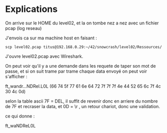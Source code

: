 # Explications

On arrive sur le HOME du level02, et la on tombe nez a nez avec un fichier pcap (log reseau)

J'envois ca sur ma machine host en faisant :

`scp level02.pcap titus@192.168.0.29:~/42/snowcrash/level02/Ressources/`

J'ouvre level02.pcap avec Wireshark.

On peut voir qu'il y a une demande dans les requete de taper son mot de passe, et si on suit trame par trame chaque data envoyé on peut voir s'afficher :

ft_wandr...NDRel.L0L
(66 74 5f 77 61 6e 64 72 7f 7f 7f 4e 44 52 65 6c 7f 4c 30 4c 0d)

selon la table ascii 7F = DEL, il suffit de revenir donc en arriere du nombre de 7F et recraser la data, et 0D = \r , un retour chariot, donc une validation.

ce qui donne :

ft_waNDReL0L


